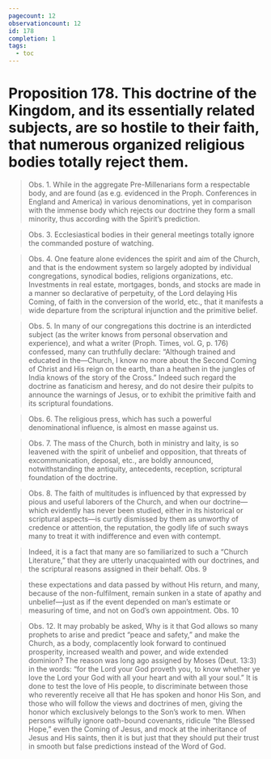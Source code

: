 ```yaml
---
pagecount: 12
observationcount: 12
id: 178
completion: 1
tags:
  - toc
---
```

# Proposition 178. This doctrine of the Kingdom, and its essentially related subjects, are so hostile to their faith, that numerous organized religious bodies totally reject them.

>Obs. 1. While in the aggregate Pre-Millenarians form a respectable body, and are found (as e.g. evidenced in the Proph. Conferences in England and America) in various denominations, yet in comparison with the immense body which rejects our doctrine they form a small minority, thus according with the Spirit’s prediction.

>Obs. 3. Ecclesiastical bodies in their general meetings totally ignore the commanded posture of watching.

>Obs. 4. One feature alone evidences the spirit and aim of the Church, and that is the endowment system so largely adopted by individual congregations, synodical bodies, religions organizations, etc. Investments in real estate, mortgages, bonds, and stocks are made in a manner so declarative of perpetuity, of the Lord delaying His Coming, of faith in the conversion of the world, etc., that it manifests a wide departure from the scriptural injunction and the primitive belief.

>Obs. 5. In many of our congregations this doctrine is an interdicted subject (as the writer knows from personal observation and experience), and what a writer (Proph. Times, vol. G, p. 176) confessed, many can truthfully declare: “Although trained and educated in the—Church, I know no more about the Second Coming of Christ and His reign on the earth, than a heathen in the jungles of India knows of the story of the Cross.” Indeed such regard the doctrine as fanaticism and heresy, and do not desire their pulpits to announce the warnings of Jesus, or to exhibit the primitive faith and its scriptural foundations.

>Obs. 6. The religious press, which has such a powerful denominational influence, is almost en masse against us.

>Obs. 7. The mass of the Church, both in ministry and laity, is so leavened with the spirit of unbelief and opposition, that threats of excommunication, deposal, etc., are boldly announced, notwithstanding the antiquity, antecedents, reception, scriptural foundation of the doctrine.

>Obs. 8. The faith of multitudes is influenced by that expressed by pious and useful laborers of the Church, and when our doctrine—which evidently has never been studied, either in its historical or scriptural aspects—is curtly dismissed by them as unworthy of credence or attention, the reputation, the godly life of such sways many to treat it with indifference and even with contempt.

>Indeed, it is a fact that many are so familiarized to such a “Church Literature,” that they are utterly unacquainted with our doctrines, and the scriptural reasons assigned in their behalf.
>Obs. 9

>these expectations and data passed by without His return, and many, because of the non-fulfilment, remain sunken in a state of apathy and unbelief—just as if the event depended on man’s estimate or measuring of time, and not on God’s own appointment.
>Obs. 10

>Obs. 12. It may probably be asked, Why is it that God allows so many prophets to arise and predict “peace and safety,” and make the Church, as a body, complacently look forward to continued prosperity, increased wealth and power, and wide extended dominion? The reason was long ago assigned by Moses (Deut. 13:3) in the words: “for the Lord your God proveth you, to know whether ye love the Lord your God with all your heart and with all your soul.” It is done to test the love of His people, to discriminate between those who reverently receive all that He has spoken and honor His Son, and those who will follow the views and doctrines of men, giving the honor which exclusively belongs to the Son’s work to men. When persons wilfully ignore oath-bound covenants, ridicule “the Blessed Hope,” even the Coming of Jesus, and mock at the inheritance of Jesus and His saints, then it is but just that they should put their trust in smooth but false predictions instead of the Word of God.



